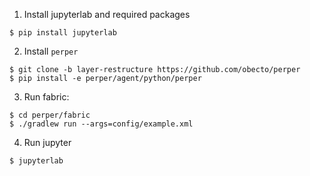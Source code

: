 1. Install jupyterlab and required packages

```
$ pip install jupyterlab
```

2. Install `perper`

```
$ git clone -b layer-restructure https://github.com/obecto/perper
$ pip install -e perper/agent/python/perper
```

3. Run fabric:

```
$ cd perper/fabric
$ ./gradlew run --args=config/example.xml
```

4. Run jupyter

```
$ jupyterlab
```
